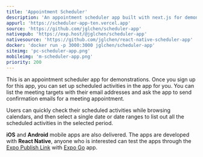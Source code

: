 ```yaml
---
title: 'Appointment Scheduler'
description: 'An appointment scheduler app built with next.js for demonstrations.'
appurl: 'https://scheduler-app-ten.vercel.app'
source: 'https://github.com/jglchen/scheduler-app'
nativepub: 'https://exp.host/@jglchen/scheduler-app'
nativesource: 'https://github.com/jglchen/react-native-scheduler-app'
docker: 'docker run -p 3000:3000 jglchen/scheduler-app'
siteimg: 'pc-scheduler-app.png'
mobileimg: 'm-scheduler-app.png'
priority: 200
---
```


This is an appointment scheduler app for demonstrations. Once you sign up for this app, you can set up scheduled activities in the app for you. You can list the meeting targets with their email addresses and ask the app to send confirmation emails for a meeting appointment.

Users can quickly check their scheduled activities while browsing calendars, and then select a single date or date ranges to list out all the scheduled activities in the selected period.

**iOS** and **Android** mobile apps are also delivered. The apps are developed with **React Native**, anyone who is interested can test the apps through the [Expo Publish Link](https://expo.dev/@jglchen/scheduler-app) with [Expo Go](https://expo.dev/client) app. 

